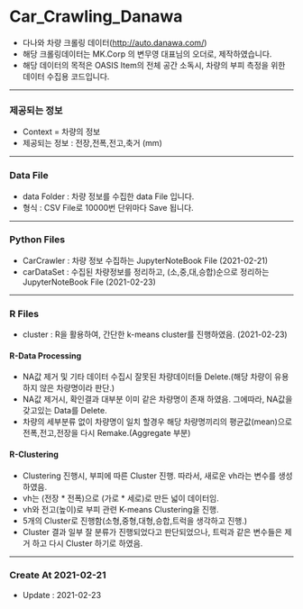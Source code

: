 # Car_Crawling_Danawa
- 다나와 차량 크롤링 데이터(http://auto.danawa.com/)
- 해당 크롤링데이터는 MK.Corp 의 변무영 대표님의 오더로, 제작하였습니다.
- 해당 데이터의 목적은 OASIS Item의 전체 공간 소독시, 차량의 부피 측정을 위한 데이터 수집용 코드입니다.

***
### 제공되는 정보
- Context = 차량의 정보
- 제공되는 정보 : 전장,전폭,전고,축거 (mm)

***
### Data File
- data Folder : 차량 정보를 수집한 data File 입니다. 
- 형식 : CSV File로 10000번 단위마다 Save 됩니다.

***
### Python Files
- CarCrawler : 차량 정보 수집하는 JupyterNoteBook File (2021-02-21)
- carDataSet : 수집된 차량정보를 정리하고, (소,중,대,승합)순으로 정리하는 JupyterNoteBook File (2021-02-23)

***
### R Files
- cluster : R을 활용하여, 간단한 k-means cluster를 진행하였음. (2021-02-23)

#### R-Data Processing
- NA값 제거 및 기타 데이터 수집시 잘못된 차량데이터들 Delete.(해당 차량이 유용하지 않은 차량명이라 판단.)
- NA값 제거시, 확인결과 대부분 이미 같은 차량명이 존재 하였음. 그에따라, NA값을 갖고있는 Data를 Delete. 
- 차량의 세부분류 없이 차량명이 일치 할경우 해당 차량명끼리의 평균값(mean)으로 전폭,전고,전장을 다시 Remake.(Aggregate 부분)

#### R-Clustering
- Clustering 진행시, 부피에 따른 Cluster 진행. 따라서, 새로운 vh라는 변수를 생성하였음.
- vh는 (전장 * 전폭)으로 (가로 * 세로)로 만든 넓이 데이터임.
- vh와 전고(높이)로 부피 관련 K-means Clustering을 진행.
- 5개의 Cluster로 진행함(소형,중형,대형,승합,트럭을 생각하고 진행.)
- Cluster 결과 일부 잘 분류가 진행되었다고 판단되었으나, 트럭과 같은 변수들은 제거 하고 다시 Cluster 하기로 하였음.

***

 
### Create At 2021-02-21
- Update : 2021-02-23 
